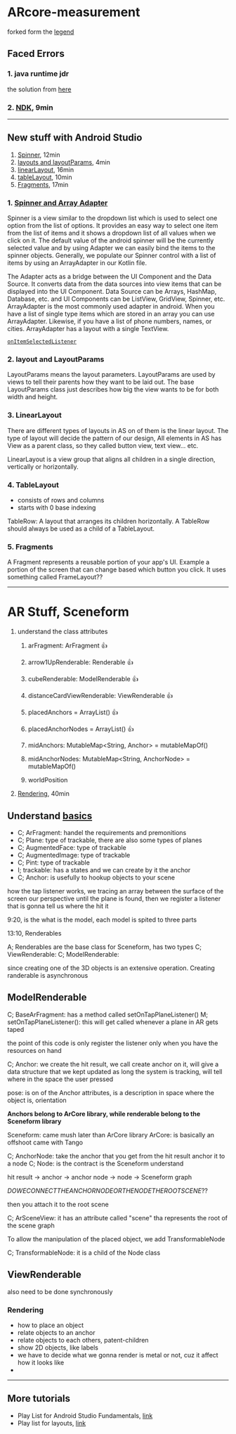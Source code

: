 # ARcore-measurement

forked form the [legend](https://medium.com/@shibuiyusuke/measuring-distance-with-arcore-6eb15bf38a8f)

## Faced Errors

### 1. java runtime jdr

the solution from [here](https://stackoverflow.com/questions/66449161/how-to-upgrade-an-android-project-to-java-11)

### 2. [NDK](https://www.youtube.com/watch?v=tPiDwW3a43k), 9min

---

## New stuff with Android Studio

1. [Spinner](https://www.youtube.com/watch?v=ovGZYK9bq2o), 12min
2. [layouts and layoutParams](https://www.youtube.com/watch?v=bKBQG8xadZE), 4min
3. [linearLayout](https://www.youtube.com/watch?v=yx3xzuNCJKc), 16min
4. [tableLayout](https://www.youtube.com/watch?v=2q7R3Pt-NCw), 10min
5. [Fragments](https://www.youtube.com/watch?v=-vAI7RSPxOA), 17min

### 1. [Spinner and Array Adapter](https://www.geeksforgeeks.org/spinner-in-android-using-java-with-example/)

Spinner is a view similar to the dropdown list which is used to select one option from the list of options.
It provides an easy way to select one item from the list of items and it shows a dropdown list of all values when we click on it.
The default value of the android spinner will be the currently selected value and by using Adapter we can easily bind the items to the spinner objects.
Generally, we populate our Spinner control with a list of items by using an ArrayAdapter in our Kotlin file.


The Adapter acts as a bridge between the UI Component and the Data Source.
It converts data from the data sources into view items that can be displayed into the UI Component.
Data Source can be Arrays, HashMap, Database, etc. and UI Components can be ListView, GridView, Spinner, etc.
ArrayAdapter is the most commonly used adapter in android. 
When you have a list of single type items which are stored in an array you can use ArrayAdapter.
Likewise, if you have a list of phone numbers, names, or cities. ArrayAdapter has a layout with a single TextView.

[`onItemSelectedListener`](https://developer.android.com/reference/kotlin/android/widget/AdapterView.OnItemSelectedListener)

### 2. layout and LayoutParams

LayoutParams means the layout parameters.
LayoutParams are used by views to tell their parents how they want to be laid out.
The base LayoutParams class just describes how big the view wants to be for both width and height.

### 3. LinearLayout 

There are different types of layouts in AS on of them is the linear layout.
The type of layout will decide the pattern of our design,
All elements in AS has View as a parent class, so they called button view, text view... etc.

LinearLayout is a view group that aligns all children in a single direction, vertically or horizontally.

### 4. TableLayout

* consists of rows and columns
* starts with 0 base indexing

TableRow: A layout that arranges its children horizontally. A TableRow should always be used as a child of a TableLayout.

### 5. Fragments

A Fragment represents a reusable portion of your app's UI.
Example a portion of the screen that can change based which button you click.
It uses something called FrameLayout??

---

# AR Stuff, Sceneform

1. understand the class attributes
   1. arFragment: ArFragment 👍
   
   2. arrow1UpRenderable: Renderable 👍
   
   3. cubeRenderable: ModelRenderable 👍
   4. distanceCardViewRenderable: ViewRenderable 👍
   
   5. placedAnchors = ArrayList<Anchor>() 👍
   6. placedAnchorNodes = ArrayList<AnchorNode>() 👍
   7. midAnchors: MutableMap<String, Anchor> = mutableMapOf()
   8. midAnchorNodes: MutableMap<String, AnchorNode> = mutableMapOf()
   9. worldPosition

2. [Rendering](https://www.youtube.com/watch?v=jzaMMV6w_OE), 40min


## Understand [basics](https://www.youtube.com/watch?v=Ct1asuSts94)

* C; ArFragment: handel the requirements and premonitions
* C; Plane: type of trackable, there are also some types of planes
* C; AugmentedFace: type of trackable
* C; AugmentedImage: type of trackable
* C; Pint: type of trackable
* I; trackable: has a states and we can create by it the anchor 
* C; Anchor: is usefully to hookup objects to your scene

how the tap listener works, we tracing an array between the surface of the screen our perspective
until the plane is found, then we register a listener that is gonna tell us where the hit it

9:20, is the what is the model, each model is spited to three parts

13:10, Renderables

A; Renderables are the base class for Sceneform, has two types
C; ViewRenderable:
C; ModelRenderable: 

since creating one of the 3D objects is an extensive operation. Creating randerable is asynchronous

## ModelRenderable

C; BaseArFragment: has a method called setOnTapPlaneListener()
M; setOnTapPlaneListener(): this will get called whenever a plane in AR gets taped

the point of this code is only register the listener only when you have the resources on hand

C; Anchor: we create the hit result, we call create anchor on it,
will give a data structure that we kept updated as long the system is tracking,
will tell where in the space the user pressed

pose: is on of the Anchor attributes, is a description in space where the object is, orientation

**Anchors belong to ArCore library, while renderable belong to the Sceneform library**

Sceneform: came mush later than ArCore library
ArCore: is basically an offshoot came with Tango

C; AnchorNode: take the anchor that you get from the hit result anchor it to a node
C; Node: is the contract is the Sceneform understand

hit result -> anchor -> anchor node -> node -> Sceneform graph

$DO WE CONNECT THE ANCHOR NODE OR THE NODE THE ROOT SCENE??$

then you attach it to the root scene

C; ArSceneView: it has an attribute called "scene" tha represents the root of the scene graph

To allow the manipulation of the placed object, we add TransformableNode

C; TransformableNode: it is a child of the Node class

## ViewRenderable

also need to be done synchronously

### Rendering

* how to place an object
* relate objects to an anchor
* relate objects to each others, patent-children
* show 2D objects, like labels
* we have to decide what we gonna render is metal or not, cuz it affect how it looks like
* 

---

## More tutorials

* Play List for Android Studio Fundamentals, [link](https://www.youtube.com/playlist?list=PLQkwcJG4YTCTq1raTb5iMuxnEB06J1VHX)
* Play list for layouts, [link](https://www.youtube.com/playlist?list=PLoSj8uFDJLMFawOT2jvc1HLSgoA4iJxpo)
